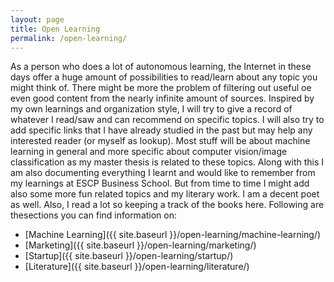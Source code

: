 ```yaml
---
layout: page
title: Open Learning
permalink: /open-learning/
---
```

As a person who does a lot of autonomous learning, the Internet in these days offer a huge amount of possibilities to read/learn about any topic you might think of. There might be more the problem of filtering out useful oe even good content from the nearly infinite amount of sources. Inspired by my own learnings and organization style, I will try to give a record of whatever I read/saw and can recommend on specific topics. I will also try to add specific links that I have already studied in the past but may help any interested reader (or myself as lookup). Most stuff will be about machine learning in general and more specific about computer vision/image classification as my master thesis is related to these topics. Along with this I am also documenting everything I learnt and would like to remember from my learnings at ESCP Business School. But from time to time I might add also some more fun related topics and my literary work. I am a decent poet as well. Also, I read a lot so keeping a track of the books here. Following are thesections you can find information on:

- [Machine Learning]({{ site.baseurl }}/open-learning/machine-learning/)
- [Marketing]({{ site.baseurl }}/open-learning/marketing/)
- [Startup]({{ site.baseurl }}/open-learning/startup/)
- [Literature]({{ site.baseurl }}/open-learning/literature/)

